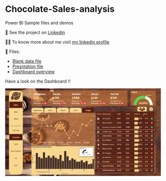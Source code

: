 # Chocolate-Sales-analysis

Power BI Sample files and demos

🔗 See the project on [Linkedin](https://www.linkedin.com/posts/patydeepshikha04_powerbi-dataanalysis-chocolatesales-activity-7244634416386301952-4blL?utm_source=share&utm_medium=member_desktop) 

👩‍💻 To know more about me visit [my linkedin profile](www.linkedin.com/in/patydeepshikha04)

📁 Files:

- [Blank data file](chocolates-sample-data.xlsx) 
- [Presntation file](Chocolate_Sales_Analysis-presentation.pdf)
- [Dashboard overview](Dashboard_Demo.mp4) 

Have a look on the Dashboard !!

![Portfolio Dashboard](dashboard_screenshot.png)

